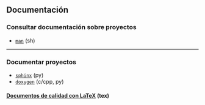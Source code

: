 ## Documentación

### Consultar documentación sobre proyectos
- [`man`](https://github.com/mondeja/fullstack/tree/master/backend/src/043-documentacion/man) (sh)

__________________________________________

### Documentar proyectos
- [`sphinx`](https://github.com/mondeja/fullstack/tree/master/backend/src/043-documentacion/sphinx) (py)
- [`doxygen`](https://github.com/mondeja/fullstack/tree/master/backend/src/043-documentacion/doxygen) (c/cpp, py)

#### [Documentos de calidad con LaTeX](https://github.com/mondeja/fullstack/tree/master/backend/src/049-latex/) (tex)
